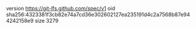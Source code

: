 version https://git-lfs.github.com/spec/v1
oid sha256:4323381f3cb82e74a7cd36e302602127ea235191d4c2a7568b87e944242158e9
size 3279
